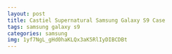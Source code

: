 ```yaml
---
layout: post
title: Castiel Supernatural Samsung Galaxy S9 Case
tags: samsung galaxy s9
categories: samsung
img: 1yf7NgL_gHd0haKLQx3aK5RlIyDIBCDBt
---
```

